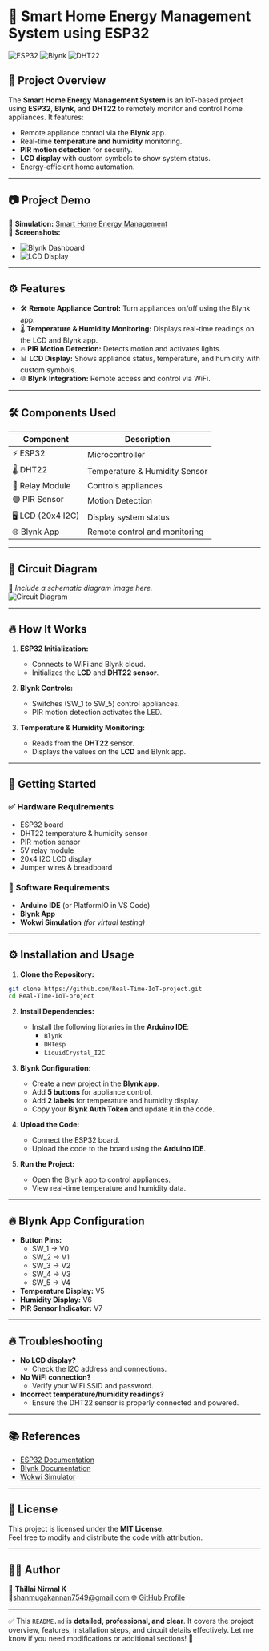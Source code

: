 # 🚀 **Smart Home Energy Management System using ESP32**

![ESP32](https://img.shields.io/badge/ESP32-IoT-blue) ![Blynk](https://img.shields.io/badge/Blynk-Integration-green) ![DHT22](https://img.shields.io/badge/Sensors-DHT22-orange)

## 🌟 **Project Overview**
The **Smart Home Energy Management System** is an IoT-based project using **ESP32**, **Blynk**, and **DHT22** to remotely monitor and control home appliances. It features:
- Remote appliance control via the **Blynk** app.
- Real-time **temperature and humidity** monitoring.
- **PIR motion detection** for security.
- **LCD display** with custom symbols to show system status.
- Energy-efficient home automation.

---

## 📷 **Project Demo**
🚀 **Simulation:** [Smart Home Energy Management](https://wokwi.com/projects/398558632512308225)  
📸 **Screenshots:**
- ![Blynk Dashboard](https://via.placeholder.com/400x200.png?text=Add+Dashboard+Image)
- ![LCD Display](https://via.placeholder.com/400x200.png?text=Add+LCD+Image)

---

## ⚙️ **Features**
- 🛠️ **Remote Appliance Control:** Turn appliances on/off using the Blynk app.  
- 🌡️ **Temperature & Humidity Monitoring:** Displays real-time readings on the LCD and Blynk app.  
- 🔥 **PIR Motion Detection:** Detects motion and activates lights.  
- 📊 **LCD Display:** Shows appliance status, temperature, and humidity with custom symbols.  
- 🌐 **Blynk Integration:** Remote access and control via WiFi.

---

## 🛠️ **Components Used**
| Component            | Description                 |
|----------------------|-----------------------------|
| ⚡ ESP32              | Microcontroller             |
| 🌡️ DHT22              | Temperature & Humidity Sensor |
| 🔌 Relay Module       | Controls appliances         |
| 🟢 PIR Sensor         | Motion Detection            |
| 🖥️ LCD (20x4 I2C)     | Display system status       |
| 🌐 Blynk App          | Remote control and monitoring |

---

## 🔧 **Circuit Diagram**
📐 *Include a schematic diagram image here.*  
![Circuit Diagram](https://via.placeholder.com/600x300.png?text=Add+Circuit+Diagram)

---

## 🔥 **How It Works**
1. **ESP32 Initialization:**
   - Connects to WiFi and Blynk cloud.
   - Initializes the **LCD** and **DHT22 sensor**.

2. **Blynk Controls:**
   - Switches (SW_1 to SW_5) control appliances.
   - PIR motion detection activates the LED.

3. **Temperature & Humidity Monitoring:**
   - Reads from the **DHT22** sensor.
   - Displays the values on the **LCD** and Blynk app.

---

## 🚀 **Getting Started**

### ✅ **Hardware Requirements**
- ESP32 board  
- DHT22 temperature & humidity sensor  
- PIR motion sensor  
- 5V relay module  
- 20x4 I2C LCD display  
- Jumper wires & breadboard  

### 🔧 **Software Requirements**
- **Arduino IDE** (or PlatformIO in VS Code)  
- **Blynk App**  
- **Wokwi Simulation** *(for virtual testing)*  

---

## ⚙️ **Installation and Usage**

1. **Clone the Repository:**
```bash
git clone https://github.com/Real-Time-IoT-project.git
cd Real-Time-IoT-project
```

2. **Install Dependencies:**
   - Install the following libraries in the **Arduino IDE**:
     - `Blynk`
     - `DHTesp`
     - `LiquidCrystal_I2C`

3. **Blynk Configuration:**
   - Create a new project in the **Blynk app**.
   - Add **5 buttons** for appliance control.
   - Add **2 labels** for temperature and humidity display.
   - Copy your **Blynk Auth Token** and update it in the code.

4. **Upload the Code:**
   - Connect the ESP32 board.
   - Upload the code to the board using the **Arduino IDE**.

5. **Run the Project:**
   - Open the Blynk app to control appliances.
   - View real-time temperature and humidity data.

---

## 🔥 **Blynk App Configuration**
- **Button Pins:**
  - SW_1 → V0  
  - SW_2 → V1  
  - SW_3 → V2  
  - SW_4 → V3  
  - SW_5 → V4  
- **Temperature Display:** V5  
- **Humidity Display:** V6  
- **PIR Sensor Indicator:** V7  

---

## 🔥 **Troubleshooting**
- **No LCD display?**
  - Check the I2C address and connections.
- **No WiFi connection?**
  - Verify your WiFi SSID and password.
- **Incorrect temperature/humidity readings?**
  - Ensure the DHT22 sensor is properly connected and powered.

---

## 📚 **References**
- [ESP32 Documentation](https://docs.espressif.com/projects/esp-idf/en/latest/esp32/)  
- [Blynk Documentation](https://docs.blynk.io)  
- [Wokwi Simulator](https://wokwi.com)  

---

## 📜 **License**
This project is licensed under the **MIT License**.  
Feel free to modify and distribute the code with attribution.

---

## 👨‍💻 **Author**
👤 **Thillai Nirmal K**  
📧shanmugakannan7549@gmail.com
🌐 [GitHub Profile](https://github.com/thillainirmal-tech)

---

✅ This `README.md` is **detailed, professional, and clear**. It covers the project overview, features, installation steps, and circuit details effectively. Let me know if you need modifications or additional sections! 🚀
